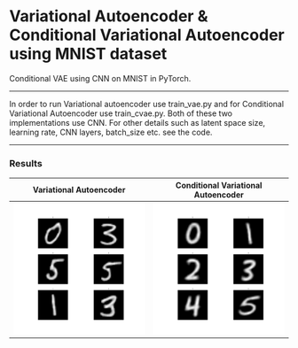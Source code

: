 # Variational Autoencoder & Conditional Variational Autoencoder using MNIST dataset
Conditional VAE using CNN on MNIST in PyTorch.

---

In order to run Variational autoencoder use train_vae.py and for Conditional Variational Autoencoder use train_cvae.py. Both of these two implementations use CNN. For other details such as latent space size, learning rate, CNN layers, batch_size etc. see the code.

---

### Results
Variational Autoencoder|Conditional Variational Autoencoder
---|---
<img src="https://github.com/debtanu177/CVAE_MNIST/blob/master/figures/epoch_90.jpg" width="400">|<img src="https://github.com/debtanu177/CVAE_MNIST/blob/master/figures/Eval_epoch_85.jpg" width="400">
